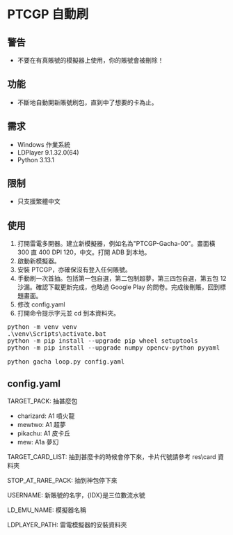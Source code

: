 # PTCGP 自動刷

## 警告

- 不要在有真賬號的模擬器上使用，你的賬號會被刪除！

## 功能

- 不斷地自動開新賬號刷包，直到中了想要的卡為止。

## 需求

- Windows 作業系統
- LDPlayer 9.1.32.0(64)
- Python 3.13.1

## 限制

- 只支援繁體中文

## 使用

1. 打開雷電多開器。建立新模擬器，例如名為"PTCGP-Gacha-00"。畫面橫 300 直 400 DPI 120，中文。打開 ADB 到本地。
2. 啟動新模擬器。
3. 安裝 PTCGP，亦確保沒有登入任何賬號。
4. 手動刷一次首抽。包括第一包自選，第二包制超夢，第三四包自選，第五包 12 沙漏。確認下載更新完成，也略過 Google Play 的問卷。完成後刪賬，回到標題畫面。
5. 修改 config.yaml
6. 打開命令提示字元並 cd 到本資料夾。
<pre>
python -m venv venv
.\venv\Scripts\activate.bat
python -m pip install --upgrade pip wheel setuptools
python -m pip install --upgrade numpy opencv-python pyyaml

python gacha_loop.py config.yaml
</pre>

## config.yaml

TARGET_PACK: 抽甚麼包
- charizard: A1 噴火龍
- mewtwo: A1 超夢
- pikachu: A1 皮卡丘
- mew: A1a 夢幻

TARGET_CARD_LIST: 抽到甚麼卡的時候會停下來，卡片代號請參考 res\card 資料夾

STOP_AT_RARE_PACK: 抽到神包停下來

USERNAME: 新賬號的名字，{IDX}是三位數流水號

LD_EMU_NAME: 模擬器名稱

LDPLAYER_PATH: 雷電模擬器的安裝資料夾
